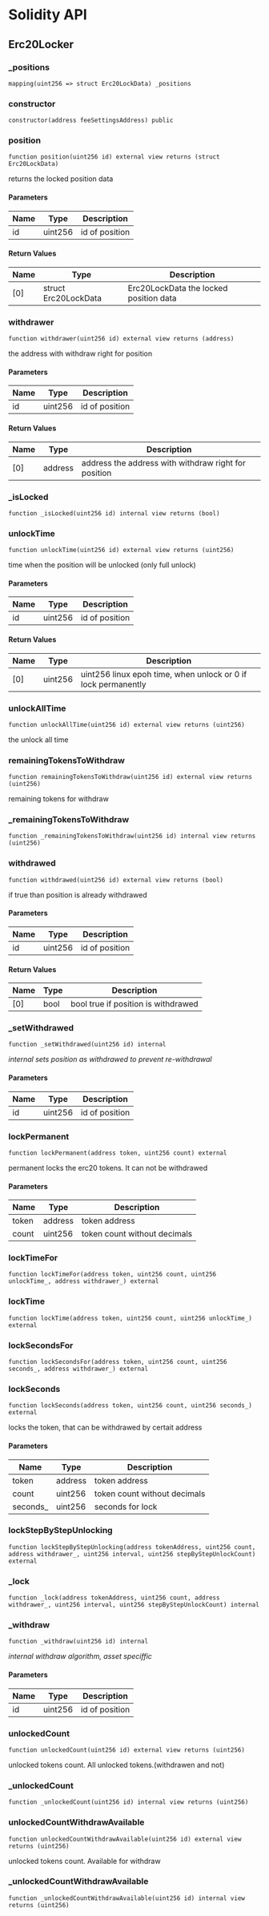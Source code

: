 # Solidity API

## Erc20Locker

### _positions

```solidity
mapping(uint256 => struct Erc20LockData) _positions
```

### constructor

```solidity
constructor(address feeSettingsAddress) public
```

### position

```solidity
function position(uint256 id) external view returns (struct Erc20LockData)
```

returns the locked position data

#### Parameters

| Name | Type | Description |
| ---- | ---- | ----------- |
| id | uint256 | id of position |

#### Return Values

| Name | Type | Description |
| ---- | ---- | ----------- |
| [0] | struct Erc20LockData | Erc20LockData the locked position data |

### withdrawer

```solidity
function withdrawer(uint256 id) external view returns (address)
```

the address with withdraw right for position

#### Parameters

| Name | Type | Description |
| ---- | ---- | ----------- |
| id | uint256 | id of position |

#### Return Values

| Name | Type | Description |
| ---- | ---- | ----------- |
| [0] | address | address the address with withdraw right for position |

### _isLocked

```solidity
function _isLocked(uint256 id) internal view returns (bool)
```

### unlockTime

```solidity
function unlockTime(uint256 id) external view returns (uint256)
```

time when the position will be unlocked (only full unlock)

#### Parameters

| Name | Type | Description |
| ---- | ---- | ----------- |
| id | uint256 | id of position |

#### Return Values

| Name | Type | Description |
| ---- | ---- | ----------- |
| [0] | uint256 | uint256 linux epoh time, when unlock or 0 if lock permanently |

### unlockAllTime

```solidity
function unlockAllTime(uint256 id) external view returns (uint256)
```

the unlock all time

### remainingTokensToWithdraw

```solidity
function remainingTokensToWithdraw(uint256 id) external view returns (uint256)
```

remaining tokens for withdraw

### _remainingTokensToWithdraw

```solidity
function _remainingTokensToWithdraw(uint256 id) internal view returns (uint256)
```

### withdrawed

```solidity
function withdrawed(uint256 id) external view returns (bool)
```

if true than position is already withdrawed

#### Parameters

| Name | Type | Description |
| ---- | ---- | ----------- |
| id | uint256 | id of position |

#### Return Values

| Name | Type | Description |
| ---- | ---- | ----------- |
| [0] | bool | bool true if position is withdrawed |

### _setWithdrawed

```solidity
function _setWithdrawed(uint256 id) internal
```

_internal sets position as withdrawed to prevent re-withdrawal_

#### Parameters

| Name | Type | Description |
| ---- | ---- | ----------- |
| id | uint256 | id of position |

### lockPermanent

```solidity
function lockPermanent(address token, uint256 count) external
```

permanent locks the erc20 tokens. It can not be withdrawed

#### Parameters

| Name | Type | Description |
| ---- | ---- | ----------- |
| token | address | token address |
| count | uint256 | token count without decimals |

### lockTimeFor

```solidity
function lockTimeFor(address token, uint256 count, uint256 unlockTime_, address withdrawer_) external
```

### lockTime

```solidity
function lockTime(address token, uint256 count, uint256 unlockTime_) external
```

### lockSecondsFor

```solidity
function lockSecondsFor(address token, uint256 count, uint256 seconds_, address withdrawer_) external
```

### lockSeconds

```solidity
function lockSeconds(address token, uint256 count, uint256 seconds_) external
```

locks the token, that can be withdrawed by certait address

#### Parameters

| Name | Type | Description |
| ---- | ---- | ----------- |
| token | address | token address |
| count | uint256 | token count without decimals |
| seconds_ | uint256 | seconds for lock |

### lockStepByStepUnlocking

```solidity
function lockStepByStepUnlocking(address tokenAddress, uint256 count, address withdrawer_, uint256 interval, uint256 stepByStepUnlockCount) external
```

### _lock

```solidity
function _lock(address tokenAddress, uint256 count, address withdrawer_, uint256 interval, uint256 stepByStepUnlockCount) internal
```

### _withdraw

```solidity
function _withdraw(uint256 id) internal
```

_internal withdraw algorithm, asset speciffic_

#### Parameters

| Name | Type | Description |
| ---- | ---- | ----------- |
| id | uint256 | id of position |

### unlockedCount

```solidity
function unlockedCount(uint256 id) external view returns (uint256)
```

unlocked tokens count. All unlocked tokens.(withdrawen and not)

### _unlockedCount

```solidity
function _unlockedCount(uint256 id) internal view returns (uint256)
```

### unlockedCountWithdrawAvailable

```solidity
function unlockedCountWithdrawAvailable(uint256 id) external view returns (uint256)
```

unlocked tokens count. Available for withdraw

### _unlockedCountWithdrawAvailable

```solidity
function _unlockedCountWithdrawAvailable(uint256 id) internal view returns (uint256)
```

